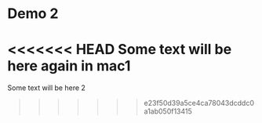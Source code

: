 # Demo 2

<<<<<<< HEAD
Some text will be here again in mac1
=======
Some text will be here 2
>>>>>>> e23f50d39a5ce4ca78043dcddc0a1ab050f13415

